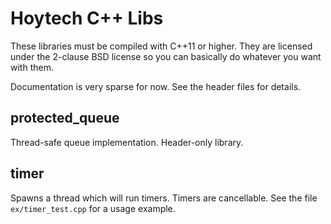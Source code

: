 # Hoytech C++ Libs

These libraries must be compiled with C++11 or higher. They are licensed under the 2-clause BSD license so you can basically do whatever you want with them.

Documentation is very sparse for now. See the header files for details.

## protected_queue

Thread-safe queue implementation. Header-only library.

## timer

Spawns a thread which will run timers. Timers are cancellable. See the file `ex/timer_test.cpp` for a usage example.
